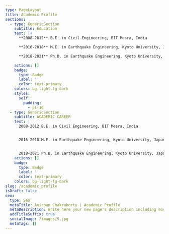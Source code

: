 ```yaml
---
type: PageLayout
title: Academic Profile
sections:
  - type: GenericSection
    subtitle: Education
    text: |+
      **2008-2012** B.E. in Civil Engineering, BIT Mesra, India

      **2016-2018** M.E. in Earthquake Engineering, Kyoto University, Japan

      **2018-2021** Ph.D. in Earthquake Engineering, Kyoto University, Japan

    actions: []
    badge:
      type: Badge
      label: ''
      color: text-primary
    colors: bg-light-fg-dark
    styles:
      self:
        padding:
          - pt-10
  - type: GenericSection
    subtitle: ACADEMIC CAREER
    text: |
      2008-2012 B.E. in Civil Engineering, BIT Mesra, India


      2016-2018 M.E. in Earthquake Engineering, Kyoto University, Japan 


      2018-2021 Ph.D. in Earthquake Engineering, Kyoto University, Japan 
    actions: []
    badge:
      type: Badge
      label: ''
      color: text-primary
    colors: bg-light-fg-dark
slug: /academic_profile
isDraft: false
seo:
  type: Seo
  metaTitle: Anirban Chakraborty | Academic Profile
  metaDescription: Write here your new page's description including most relevant keywords.
  addTitleSuffix: true
  socialImage: /images/5.jpg
  metaTags: []
---
```

